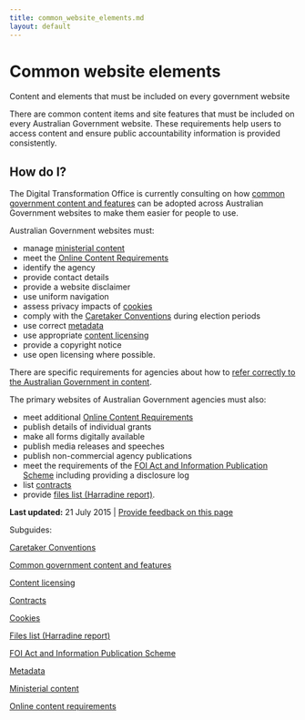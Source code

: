 ```yaml
---
title: common_website_elements.md
layout: default
---
```

Common website elements
=======================

Content and elements that must be included on every government website

There are common content items and site features that must be included on every Australian Government website. These requirements help users to access content and ensure public accountability information is provided consistently.

How do I?
---------

The Digital Transformation Office is currently consulting on how [common government content and features](../../node/common_government_content_and_features.md) can be adopted across Australian Government websites to make them easier for people to use.

Australian Government websites must:

-   manage [ministerial content](../../node/ministerial_content.md)
-   meet the [Online Content Requirements](../../node/online_content_requirements.md)
-   identify the agency
-   provide contact details
-   provide a website disclaimer
-   use uniform navigation
-   assess privacy impacts of [cookies](../../node/cookies.md)
-   comply with the [Caretaker Conventions](../../node/caretaker_conventions.md) during election periods
-   use correct [metadata](../../node/metadata.md)
-   use appropriate [content licensing](../../node/content_licensing.md)
-   provide a copyright notice
-   use open licensing where possible.

There are specific requirements for agencies about how to [refer correctly to the Australian Government in content](../../node/branding.md#refercorrectly).

The primary websites of Australian Government agencies must also:

-   meet additional [Online Content Requirements](../../node/online_content_requirements.md)
-   publish details of individual grants
-   make all forms digitally available
-   publish media releases and speeches
-   publish non-commercial agency publications
-   meet the requirements of the [FOI Act and Information Publication Scheme](../subguides/foi-act-and-information-publication-scheme/digital_service_standard.md) including providing a disclosure log
-   list [contracts](../../node/contracts.md)
-   provide [files list (Harradine report)](../../node/files_list_harradine_report.md).

**Last updated:** 21 July 2015 | [Provide feedback on this page](../../feedback%3Furl_from=Common%2520website%2520elements.html)

Subguides: 

[Caretaker Conventions](../../node/caretaker_conventions.md)

[Common government content and features](../../node/common_government_content_and_features.md)

[Content licensing](../../node/content_licensing.md)

[Contracts](../../node/contracts.md)

[Cookies](../../node/cookies.md)

[Files list (Harradine report)](../../node/files_list_harradine_report.md)

[FOI Act and Information Publication Scheme](../subguides/foi-act-and-information-publication-scheme/digital_service_standard.md)

[Metadata](../../node/metadata.md)

[Ministerial content](../../node/ministerial_content.md)

[Online content requirements](../../node/online_content_requirements.md)

